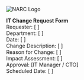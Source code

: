 ![NARC Logo](../images/narc-logo.svg)

**IT Change Request Form**  
Requester: [ ]  
Department: [ ]  
Date: [ ]  
Change Description: [ ]  
Reason for Change: [ ]  
Impact Assessment: [ ]  
Approval: [IT Manager / CTO]  
Scheduled Date: [ ]